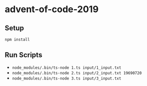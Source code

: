 # advent-of-code-2019
## Setup
`npm install`
## Run Scripts
- `node_modules/.bin/ts-node 1.ts input/1_input.txt`
- `node_modules/.bin/ts-node 2.ts input/2_input.txt 19690720`
- `node_modules/.bin/ts-node 3.ts input/3_input.txt`

